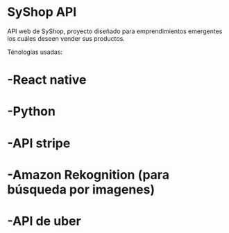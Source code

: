 #  SyShop API

API web de SyShop, proyecto diseñado para emprendimientos emergentes los cuáles deseen vender sus productos.

Ténologías usadas:

#  -React native 
# -Python
#  -API stripe
#  -Amazon Rekognition (para búsqueda por imagenes)
#  -API de uber 









